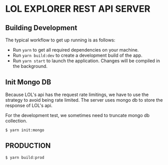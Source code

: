 # LOL EXPLORER REST API SERVER

## Building Development
The typical workflow to get up running is as follows:

* Run `yarn` to get all required dependencies on your machine.
* Run `yarn build:dev` to create a development build of the app.
* Run `yarn start` to launch the application. Changes will be compiled in the
  background.

## Init Mongo DB
Because LOL's api has the request rate limitings, we have to use the strategy to avoid being rate limited.
The server uses mongo db to store the response of LOL's api.

For the development test, we sometimes need to truncate mongo db collection.

```shell
$ yarn init:mongo
```

## PRODUCTION
```shell
$ yarn build:prod
```